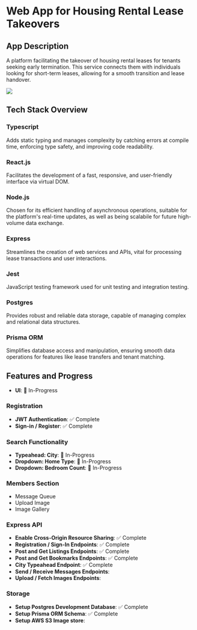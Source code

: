 # Web App for Housing Rental Lease Takeovers

## App Description
A platform facilitating the takeover of housing rental leases for tenants seeking early termination. This service connects them with individuals looking for short-term leases, allowing for a smooth transition and lease handover.

![](./src/assets/ls_transfer_ui_preview.png)

## Tech Stack Overview

### Typescript
Adds static typing and manages complexity by catching errors at compile time, enforcing type safety, and improving code readability.

### React.js
Facilitates the development of a fast, responsive, and user-friendly interface via virtual DOM.

### Node.js
Chosen for its efficient handling of asynchronous operations, suitable for the platform's real-time updates, as well as being scalabile for future high-volume data exchange.

### Express
Streamlines the creation of web services and APIs, vital for processing lease transactions and user interactions.

### Jest
JavaScript testing framework used for unit testing and integration testing.

### Postgres
Provides robust and reliable data storage, capable of managing complex and relational data structures.

### Prisma ORM
Simplifies database access and manipulation, ensuring smooth data operations for features like lease transfers and tenant matching.

## Features and Progress
- **UI**: 🔨 In-Progress

### Registration
- **JWT Authentication**: ✅ Complete
- **Sign-in / Register**: ✅ Complete

### Search Functionality
- **Typeahead: City**: 🔨 In-Progress
- **Dropdown: Home Type**: 🔨 In-Progress
- **Dropdown: Bedroom Count**: 🔨 In-Progress

### Members Section
- Message Queue
- Upload Image
- Image Gallery

### Express API
- **Enable Cross-Origin Resource Sharing**: ✅ Complete
- **Registration / Sign-In Endpoints**: ✅ Complete
- **Post and Get Listings Endpoints**: ✅ Complete
- **Post and Get Bookmarks Endpoints**: ✅ Complete
- **City Typeahead Endpoint**: ✅ Complete
- **Send / Receive Messages Endpoints**:
- **Upload / Fetch Images Endpoints**:

### Storage
- **Setup Postgres Development Database**: ✅ Complete
- **Setup Prisma ORM Schema**: ✅ Complete
- **Setup AWS S3 Image store**:

